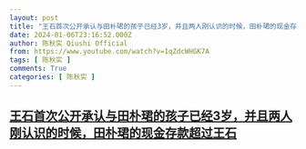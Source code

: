 ```yaml
---
layout: post
title: "王石首次公开承认与田朴珺的孩子已经3岁，并且两人刚认识的时候，田朴珺的现金存款超过王石"
date: 2024-01-06T23:16:52.000Z
author: 陈秋实 Qiushi Official
from: https://www.youtube.com/watch?v=1qZdcWHGK7A
tags: [ 陈秋实 ]
comments: True
categories: [ 陈秋实 ]
---
```

<!--1704583012000-->
[王石首次公开承认与田朴珺的孩子已经3岁，并且两人刚认识的时候，田朴珺的现金存款超过王石](https://www.youtube.com/watch?v=1qZdcWHGK7A)
------

<div>

</div>
